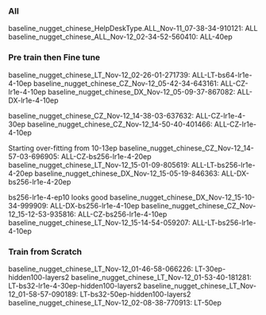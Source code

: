 ### All 
baseline_nugget_chinese_HelpDeskType.ALL_Nov-11_07-38-34-910121: ALL
baseline_nugget_chinese_ALL_Nov-12_02-34-52-560410: ALL-40ep

### Pre train then Fine tune

baseline_nugget_chinese_LT_Nov-12_02-26-01-271739: ALL-LT-bs64-lr1e-4-10ep
baseline_nugget_chinese_CZ_Nov-12_05-42-34-643161: ALL-CZ-lr1e-4-10ep
baseline_nugget_chinese_DX_Nov-12_05-09-37-867082: ALL-DX-lr1e-4-10ep

baseline_nugget_chinese_CZ_Nov-12_14-38-03-637632: ALL-CZ-lr1e-4-30ep
baseline_nugget_chinese_CZ_Nov-12_14-50-40-401466: ALL-CZ-lr1e-4-10ep

Starting over-fitting from 10-13ep
baseline_nugget_chinese_CZ_Nov-12_14-57-03-696905: ALL-CZ-bs256-lr1e-4-20ep
baseline_nugget_chinese_LT_Nov-12_15-01-09-805619: ALL-LT-bs256-lr1e-4-20ep
baseline_nugget_chinese_DX_Nov-12_15-05-19-846363: ALL-DX-bs256-lr1e-4-20ep

bs256-lr1e-4-ep10 looks good
baseline_nugget_chinese_DX_Nov-12_15-10-34-999909: ALL-DX-bs256-lr1e-4-10ep
baseline_nugget_chinese_CZ_Nov-12_15-12-53-935816: ALL-CZ-bs256-lr1e-4-10ep
baseline_nugget_chinese_LT_Nov-12_15-14-54-059207: ALL-LT-bs256-lr1e-4-10ep

### Train from Scratch

baseline_nugget_chinese_LT_Nov-12_01-46-58-066226: LT-30ep-hidden100-layers2
baseline_nugget_chinese_LT_Nov-12_01-53-40-181281: LT-bs32-lr1e-4-30ep-hidden100-layers2
baseline_nugget_chinese_LT_Nov-12_01-58-57-090189: LT-bs32-50ep-hidden100-layers2
baseline_nugget_chinese_LT_Nov-12_02-08-38-770913: LT-50ep